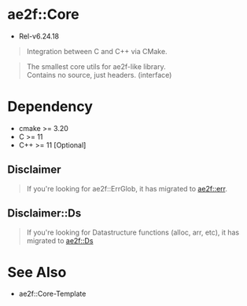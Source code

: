 # ae2f::Core
- Rel-v6.24.18

> Integration between C and C++ via CMake.

> The smallest core utils for ae2f-like library.  
> Contains no source, just headers. (interface)

# Dependency
- cmake     >= 3.20
- C         >= 11
- C++       >= 11   [Optional]

## Disclaimer
> If you're looking for ae2f::ErrGlob, it has migrated to [ae2f::err](https://github.com/ae2f/err).

## Disclaimer::Ds
> If you're looking for Datastructure functions (alloc, arr, etc), it has migrated to [ae2f::Ds](https://github.com/ae2f/Ds)

# See Also
- ae2f::Core-Template